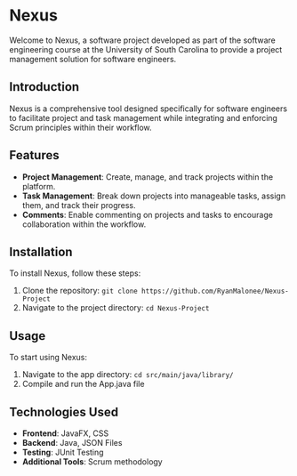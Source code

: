# Nexus

Welcome to Nexus, a software project developed as part of the software engineering course at the University of South Carolina to provide a project management solution for software engineers.

## Introduction

Nexus is a comprehensive tool designed specifically for software engineers to facilitate project and task management while integrating and enforcing Scrum principles within their workflow.

## Features

- **Project Management**: Create, manage, and track projects within the platform.
- **Task Management**: Break down projects into manageable tasks, assign them, and track their progress.
- **Comments**: Enable commenting on projects and tasks to encourage collaboration within the workflow.

## Installation

To install Nexus, follow these steps:

1. Clone the repository: `git clone https://github.com/RyanMalonee/Nexus-Project`
2. Navigate to the project directory: `cd Nexus-Project`

## Usage

To start using Nexus:

1. Navigate to the app directory: `cd src/main/java/library/`
2. Compile and run the App.java file

## Technologies Used

- **Frontend**: JavaFX, CSS
- **Backend**: Java, JSON Files
- **Testing**: JUnit Testing
- **Additional Tools**: Scrum methodology
